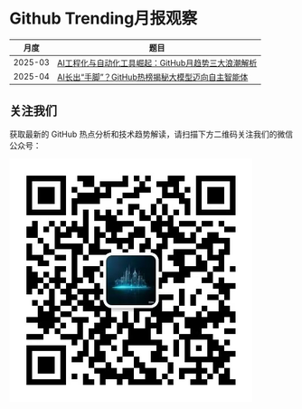 # Github Trending月报观察

| 月度       | 题目                                                                      |
| ---------- | ------------------------------------------------------------------------- |
| 2025-03 | [AI工程化与自动化工具崛起：GitHub月趋势三大浪潮解析](2025-03/wx.md) |
| 2025-04 | [AI长出“手脚”？GitHub热榜揭秘大模型迈向自主智能体](2025-04/wx.md) |

## 关注我们

获取最新的 GitHub 热点分析和技术趋势解读，请扫描下方二维码关注我们的微信公众号：

![微信公众号二维码](../asserts/wx.jpg)

